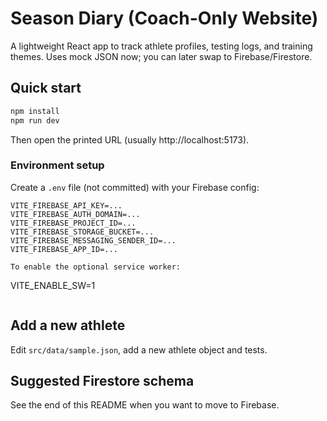 
# Season Diary (Coach-Only Website)

A lightweight React app to track athlete profiles, testing logs, and training themes.
Uses mock JSON now; you can later swap to Firebase/Firestore.

## Quick start
```bash
npm install
npm run dev
```

Then open the printed URL (usually http://localhost:5173).
### Environment setup
Create a `.env` file (not committed) with your Firebase config:

```
VITE_FIREBASE_API_KEY=...
VITE_FIREBASE_AUTH_DOMAIN=...
VITE_FIREBASE_PROJECT_ID=...
VITE_FIREBASE_STORAGE_BUCKET=...
VITE_FIREBASE_MESSAGING_SENDER_ID=...
VITE_FIREBASE_APP_ID=...

To enable the optional service worker:

```
VITE_ENABLE_SW=1
```
```


## Add a new athlete
Edit `src/data/sample.json`, add a new athlete object and tests.

## Suggested Firestore schema
See the end of this README when you want to move to Firebase.

